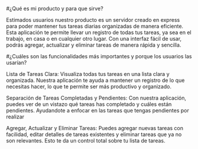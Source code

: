 #¿Qué es mi producto y para que sirve?

Estimados usuarios nuestro producto es un servidor creado en express para poder mantener tus tareas diarias organizadas de manera eficiente. Esta aplicación te permite llevar un registro de todas tus tareas, ya sea en el trabajo, en casa o en cualquier otro lugar. Con una interfaz fácil de usar, podrás agregar, actualizar y eliminar tareas de manera rápida y sencilla.

#¿Cuáles son las funcionalidades más importantes y porque los usuarios las usarían?

Lista de Tareas Clara: Visualiza todas tus tareas en una lista clara y organizada. Nuestra aplicación te ayuda a mantener un registro de lo que necesitas hacer, lo que te permite ser más productivo y organizado.

Separación de Tareas Completadas y Pendientes: Con nuestra aplicación, puedes ver de un vistazo qué tareas has completado y cuáles están pendientes. Ayudandote a enfocar en las tareas que tengas pendientes por realizar

Agregar, Actualizar y Eliminar Tareas: Puedes agregar nuevas tareas con facilidad, editar detalles de tareas existentes y eliminar tareas que ya no son relevantes. Esto te da un control total sobre tu lista de tareas.